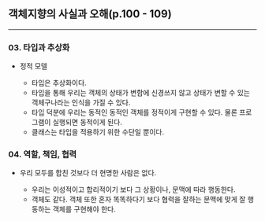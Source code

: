 ## 객체지향의 사실과 오해(p.100 - 109)

---

### 03. 타입과 추상화

- 정적 모델

    - 타입은 추상화이다.
    - 타입을 통해 우리는 객체의 상태가 변함에 신경쓰지 않고 상태가 변할 수 있는 객체구나라는 인식을 가질 수 있다.
    - 타입 덕분에 우리는 동적인 동적인 객체를 정적이게 구현할 수 있다. 물론 프로그램이 실행되면 동적이게 된다.
    - 클래스는 타입을 적용하기 위한 수단일 뿐이다.

### 04. 역할, 책임, 협력

- 우리 모두를 합친 것보다 더 현명한 사람은 없다.

    - 우리는 이성적이고 합리적이기 보다 그 상황이나, 문맥에 따라 행동한다.
    - 객체도 같다. 객체 또한 혼자 똑똑하다기 보다 협력을 잘하는 문맥에 맞게 잘 행동하는 객체를 구현해야 한다.
